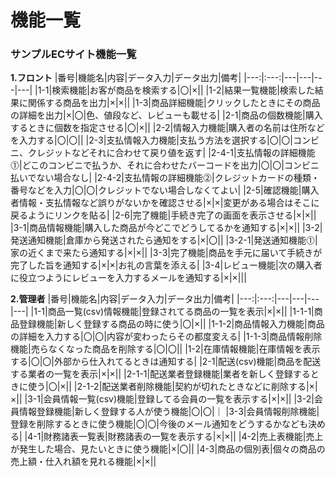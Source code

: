# 機能一覧
### サンプルECサイト機能一覧
**1.フロント**
|番号|機能名|内容|データ入力|データ出力|備考|
|---:|:---:|---|---|---|---|
|1-1|検索機能|お客が商品を検索する|〇|×||
|1-2|結果一覧機能|検索した結果に関係する商品を出力|×|×||
|1-3|商品詳細機能|クリックしたときにその商品の詳細を出力|×|〇|色、値段など、レビューも載せる|
|2-1|商品の個数機能|購入するときに個数を指定させる|〇|×||
|2-2|情報入力機能|購入者の名前は住所などを入力する|〇|〇||
|2-3|支払情報入力機能|支払う方法を選択する|〇|〇|コンビニ、クレジットなどそれに合わせて戻り値を返す|
|2-4-1|支払情報の詳細機能⓵|どこのコンビニで払うか、それに合わせたバーコードを出力|〇|〇|コンビニ払いでない場合なし|
|2-4-2|支払情報の詳細機能⓶|クレジットカードの種類・番号などを入力|〇|〇|クレジットでない場合しなくてよい|
|2-5|確認機能|購入者情報・支払情報など誤りがないかを確認させる|×|×|変更がある場合はそこに戻るようにリンクを貼る|
|2-6|完了機能|手続き完了の画面を表示させる|×|×||
|3-1|商品情報機能|購入した商品が今どこでどうしてるかを通知する|×|×||
|3-2|発送通知機能|倉庫から発送されたら通知をする|×|〇||
|3-2-1|発送通知機能⓵|家の近くまで来たら通知する|×|×||
|3-3|完了機能|商品を手元に届いて手続きが完了した旨を通知する|×|×|お礼の言葉を添える|
|3-4|レビュー機能|次の購入者に役立つようにレビューを入力するメールを通知する|×|×|||

**2.管理者**
|番号|機能名|内容|データ入力|データ出力|備考|
|---:|:---:|---|---|---|---|
|1-1|商品一覧(csv)情報機能|登録されてる商品の一覧を表示|×|×||
|1-1-1|商品登録機能|新しく登録する商品の時に使う|〇|×||
|1-1-2|商品情報入力機能|商品の詳細を入力する|〇|〇|内容が変わったらその都度変える|
|1-1-3|商品情報削除機能|売らなくなった商品を削除する|〇|〇||
|1-2|在庫情報機能|在庫情報を表示する|〇|〇|外部から仕入れてるときは通知する|
|2-1|配送(csv)機能|商品を配送する業者の一覧を表示|×|×||
|2-1-1|配送業者登録機能|業者を新しく登録するときに使う|〇|×||
|2-1-2|配送業者削除機能|契約が切れたときなどに削除する|×|×||
|3-1|会員情報一覧(csv)機能|登録してる会員の一覧を表示する|×|×||
|3-2|会員情報登録機能|新しく登録する人が使う機能|〇|〇|｜
|3-3|会員情報削除機能|登録を削除するときに使う機能|〇|〇|今後のメール通知をどうするかなども決める|
|4-1|財務諸表一覧表|財務諸表の一覧を表示する|×|×||
|4-2|売上表機能|売上が発生した場合、見たいときに使う機能|×|〇||
|4-3|商品の個別表|個々の商品の売上額・仕入れ額を見れる機能|×|×||
